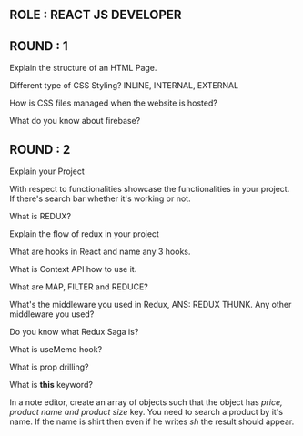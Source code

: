 ## ROLE : REACT JS DEVELOPER
## ROUND : 1

Explain the structure of an HTML Page.

Different type of CSS Styling? INLINE, INTERNAL, EXTERNAL

How is CSS files managed when the website is hosted?

What do you know about firebase?

<!-- -------------------------------------------------------------------- -->

## ROUND : 2

Explain your Project

With respect to functionalities showcase the functionalities in your project. If there's search bar whether it's working or not.

What is REDUX?

Explain the flow of redux in your project

What are hooks in React and name any 3 hooks.

What is Context API how to use it.

What are MAP, FILTER and REDUCE?

What's the middleware you used in Redux, ANS: REDUX THUNK. Any other middleware you used?

Do you know what Redux Saga is?

What is useMemo hook?

What is prop drilling?

What is **this** keyword?

In a note editor, create an array of objects such that the object has *price, product name and product size* key. You need to search a product by it's name. If the name is shirt then even if he writes *sh* the result should appear.

<!-- ---------------------------------------------------------------------- -->


